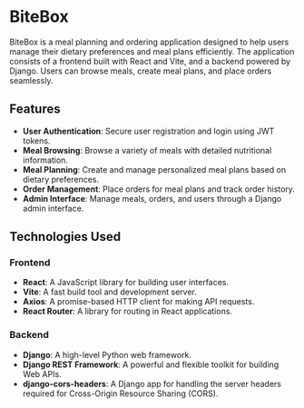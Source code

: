 # BiteBox

BiteBox is a meal planning and ordering application designed to help users manage their dietary preferences and meal plans efficiently. The application consists of a frontend built with React and Vite, and a backend powered by Django. Users can browse meals, create meal plans, and place orders seamlessly.

## Features

- **User Authentication**: Secure user registration and login using JWT tokens.
- **Meal Browsing**: Browse a variety of meals with detailed nutritional information.
- **Meal Planning**: Create and manage personalized meal plans based on dietary preferences.
- **Order Management**: Place orders for meal plans and track order history.
- **Admin Interface**: Manage meals, orders, and users through a Django admin interface.

## Technologies Used

### Frontend
- **React**: A JavaScript library for building user interfaces.
- **Vite**: A fast build tool and development server.
- **Axios**: A promise-based HTTP client for making API requests.
- **React Router**: A library for routing in React applications.

### Backend
- **Django**: A high-level Python web framework.
- **Django REST Framework**: A powerful and flexible toolkit for building Web APIs.
- **django-cors-headers**: A Django app for handling the server headers required for Cross-Origin Resource Sharing (CORS).

